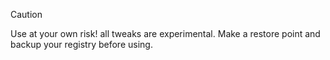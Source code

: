 > [!CAUTION]
> Use at your own risk! all tweaks are experimental.
> Make a restore point and backup your registry before using.